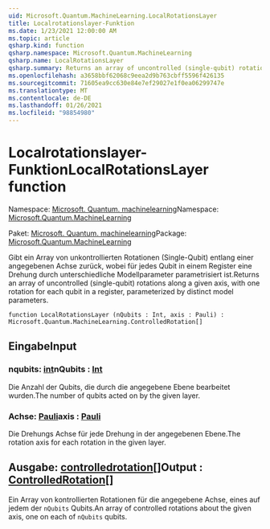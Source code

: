 ```yaml
---
uid: Microsoft.Quantum.MachineLearning.LocalRotationsLayer
title: Localrotationslayer-Funktion
ms.date: 1/23/2021 12:00:00 AM
ms.topic: article
qsharp.kind: function
qsharp.namespace: Microsoft.Quantum.MachineLearning
qsharp.name: LocalRotationsLayer
qsharp.summary: Returns an array of uncontrolled (single-qubit) rotations along a given axis, with one rotation for each qubit in a register, parameterized by distinct model parameters.
ms.openlocfilehash: a3658bbf62068c9eea2d9b763cbff5596f426135
ms.sourcegitcommit: 71605ea9cc630e84e7ef29027e1f0ea06299747e
ms.translationtype: MT
ms.contentlocale: de-DE
ms.lasthandoff: 01/26/2021
ms.locfileid: "98854980"
---
```

# <a name="localrotationslayer-function"></a><span data-ttu-id="a81b7-102">Localrotationslayer-Funktion</span><span class="sxs-lookup"><span data-stu-id="a81b7-102">LocalRotationsLayer function</span></span>

<span data-ttu-id="a81b7-103">Namespace: [Microsoft. Quantum. machinelearning](xref:Microsoft.Quantum.MachineLearning)</span><span class="sxs-lookup"><span data-stu-id="a81b7-103">Namespace: [Microsoft.Quantum.MachineLearning](xref:Microsoft.Quantum.MachineLearning)</span></span>

<span data-ttu-id="a81b7-104">Paket: [Microsoft. Quantum. machinelearning](https://nuget.org/packages/Microsoft.Quantum.MachineLearning)</span><span class="sxs-lookup"><span data-stu-id="a81b7-104">Package: [Microsoft.Quantum.MachineLearning](https://nuget.org/packages/Microsoft.Quantum.MachineLearning)</span></span>


<span data-ttu-id="a81b7-105">Gibt ein Array von unkontrollierten Rotationen (Single-Qubit) entlang einer angegebenen Achse zurück, wobei für jedes Qubit in einem Register eine Drehung durch unterschiedliche Modellparameter parametrisiert ist.</span><span class="sxs-lookup"><span data-stu-id="a81b7-105">Returns an array of uncontrolled (single-qubit) rotations along a given axis, with one rotation for each qubit in a register, parameterized by distinct model parameters.</span></span>

```qsharp
function LocalRotationsLayer (nQubits : Int, axis : Pauli) : Microsoft.Quantum.MachineLearning.ControlledRotation[]
```


## <a name="input"></a><span data-ttu-id="a81b7-106">Eingabe</span><span class="sxs-lookup"><span data-stu-id="a81b7-106">Input</span></span>

### <a name="nqubits--int"></a><span data-ttu-id="a81b7-107">nqubits: [int](xref:microsoft.quantum.lang-ref.int)</span><span class="sxs-lookup"><span data-stu-id="a81b7-107">nQubits : [Int](xref:microsoft.quantum.lang-ref.int)</span></span>

<span data-ttu-id="a81b7-108">Die Anzahl der Qubits, die durch die angegebene Ebene bearbeitet wurden.</span><span class="sxs-lookup"><span data-stu-id="a81b7-108">The number of qubits acted on by the given layer.</span></span>


### <a name="axis--pauli"></a><span data-ttu-id="a81b7-109">Achse: [Pauli](xref:microsoft.quantum.lang-ref.pauli)</span><span class="sxs-lookup"><span data-stu-id="a81b7-109">axis : [Pauli](xref:microsoft.quantum.lang-ref.pauli)</span></span>

<span data-ttu-id="a81b7-110">Die Drehungs Achse für jede Drehung in der angegebenen Ebene.</span><span class="sxs-lookup"><span data-stu-id="a81b7-110">The rotation axis for each rotation in the given layer.</span></span>



## <a name="output--controlledrotation"></a><span data-ttu-id="a81b7-111">Ausgabe: [controlledrotation](xref:Microsoft.Quantum.MachineLearning.ControlledRotation)[]</span><span class="sxs-lookup"><span data-stu-id="a81b7-111">Output : [ControlledRotation](xref:Microsoft.Quantum.MachineLearning.ControlledRotation)[]</span></span>

<span data-ttu-id="a81b7-112">Ein Array von kontrollierten Rotationen für die angegebene Achse, eines auf jedem der `nQubits` Qubits.</span><span class="sxs-lookup"><span data-stu-id="a81b7-112">An array of controlled rotations about the given axis, one on each of `nQubits` qubits.</span></span>